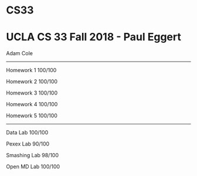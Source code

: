 # CS33
# UCLA CS 33 Fall 2018 - Paul Eggert

Adam Cole

------------------------------------

Homework 1    100/100


Homework 2    100/100

Homework 3    100/100

Homework 4    100/100

Homework 5    100/100

------------------------------------

Data Lab      100/100

Pexex Lab      90/100

Smashing Lab   98/100

Open MD Lab   100/100
